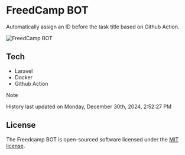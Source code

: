 # FreedCamp BOT

Automatically assign an ID before the task title based on Github Action.

![FreedCamp BOT](https://repository-images.githubusercontent.com/737932867/7d34798b-2680-471c-b089-a78a718d3d6a)

## Tech

- Laravel
- Docker
- Github Action

> [!NOTE]  
> History last updated on Monday, December 30th, 2024, 2:52:27 PM

## License

The Freedcamp BOT is open-sourced software licensed under the [MIT license](https://opensource.org/licenses/MIT).
